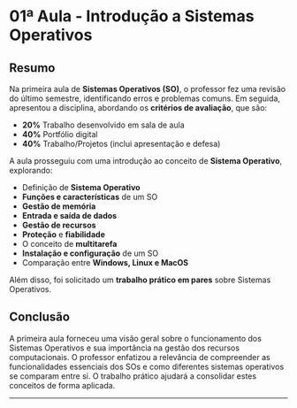 # 01ª Aula - Introdução a Sistemas Operativos

## Resumo

Na primeira aula de **Sistemas Operativos (SO)**, o professor fez uma revisão do último semestre, identificando erros e problemas comuns. Em seguida, apresentou a disciplina, abordando os **critérios de avaliação**, que são:

- **20%** Trabalho desenvolvido em sala de aula
- **40%** Portfólio digital
- **40%** Trabalho/Projetos (inclui apresentação e defesa)

A aula prosseguiu com uma introdução ao conceito de **Sistema Operativo**, explorando:

- Definição de **Sistema Operativo**
- **Funções e características** de um SO
- **Gestão de memória**
- **Entrada e saída de dados**
- **Gestão de recursos**
- **Proteção** e **fiabilidade**
- O conceito de **multitarefa**
- **Instalação e configuração** de um SO
- Comparação entre **Windows, Linux e MacOS**

Além disso, foi solicitado um **trabalho prático em pares** sobre Sistemas Operativos.

## Conclusão

A primeira aula forneceu uma visão geral sobre o funcionamento dos Sistemas Operativos e sua importância na gestão dos recursos computacionais. O professor enfatizou a relevância de compreender as funcionalidades essenciais dos SOs e como diferentes sistemas operativos se comparam entre si. O trabalho prático ajudará a consolidar estes conceitos de forma aplicada.

---
